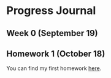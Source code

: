 
# Progress Journal

## Week 0 (September 19)



## Homework 1 (October 18)

You can find my first homework [here](files/hw1.html).
